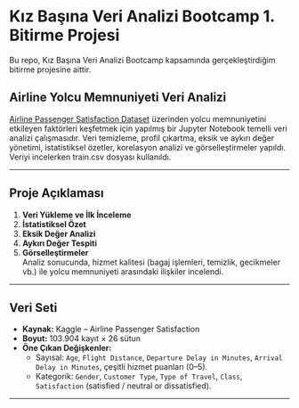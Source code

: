 # Kız Başına Veri Analizi Bootcamp 1. Bitirme Projesi

Bu repo, Kız Başına Veri Analizi Bootcamp kapsamında gerçekleştirdiğim bitirme projesine aittir. 

## Airline Yolcu Memnuniyeti Veri Analizi
[Airline Passenger Satisfaction Dataset](https://www.kaggle.com/datasets/teejmahal20/airline-passenger-satisfaction) üzerinden yolcu memnuniyetini etkileyen faktörleri keşfetmek için yapılmış bir Jupyter Notebook temelli veri analizi çalışmasıdır. Veri temizleme, profil çıkartma, eksik ve aykırı değer yönetimi, istatistiksel özetler, korelasyon analizi ve görselleştirmeler yapıldı. Veriyi incelerken train.csv dosyası kullanıldı.

---

## Proje Açıklaması

1. **Veri Yükleme ve İlk İnceleme**  
2. **İstatistiksel Özet**  
3. **Eksik Değer Analizi**  
4. **Aykırı Değer Tespiti**  
5. **Görselleştirmeler**  
Analiz sonucunda, hizmet kalitesi (bagaj işlemleri, temizlik, gecikmeler vb.) ile yolcu memnuniyeti arasındaki ilişkiler incelendi.

---

## Veri Seti

- **Kaynak:** Kaggle – Airline Passenger Satisfaction  
- **Boyut:** 103.904 kayıt × 26 sütun  
- **Öne Çıkan Değişkenler:**  
  - Sayısal: `Age`, `Flight Distance`, `Departure Delay in Minutes`, `Arrival Delay in Minutes`, çeşitli hizmet puanları (0–5).  
  - Kategorik: `Gender`, `Customer Type`, `Type of Travel`, `Class`, `Satisfaction` (satisfied / neutral or dissatisfied).

---

